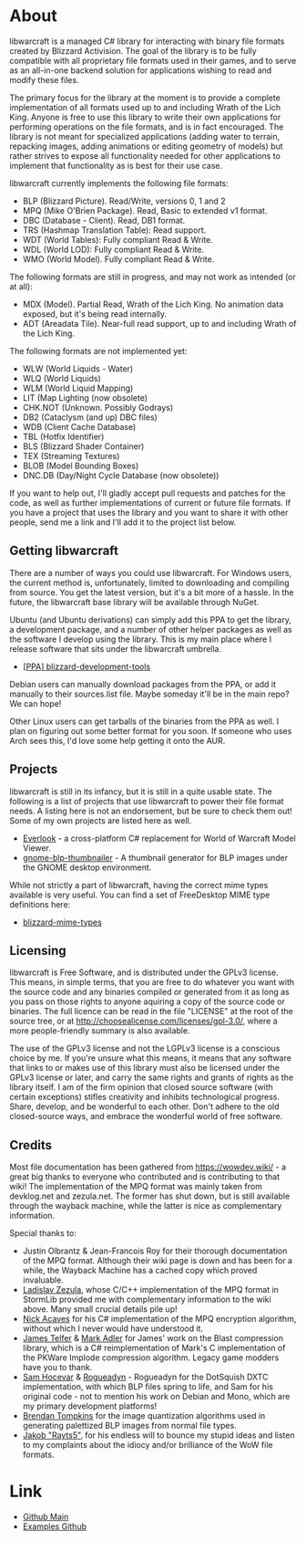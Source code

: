 # About #
libwarcraft is a managed C# library for interacting with binary file formats created by Blizzard Activision. The goal of the library is to be fully compatible with all proprietary file formats used in their games, and to serve as an all-in-one backend solution for applications wishing to read and modify these files.

The primary focus for the library at the moment is to provide a complete implementation of all formats used up to and including Wrath of the Lich King. Anyone is free to use this library to write their own applications for performing operations on the file formats, and is in fact encouraged. The library is not meant for specialized applications (adding water to terrain, repacking images, adding animations or editing geometry of models) but rather strives to expose all functionality needed for other applications to implement that functionality as is best for their use case.

libwarcraft currently implements the following file formats:
* BLP (Blizzard Picture). Read/Write, versions 0, 1 and 2
* MPQ (Mike O'Brien Package). Read, Basic to extended v1 format.
* DBC (Database - Client). Read, DB1 format.
* TRS (Hashmap Translation Table): Read support.
* WDT (World Tables): Fully compliant Read & Write.
* WDL (World LOD): Fully compliant Read & Write.
* WMO (World Model). Fully compliant Read & Write.

The following formats are still in progress, and may not work as intended (or at all):
* MDX (Model). Partial Read, Wrath of the Lich King. No animation data exposed, but it's being read internally.
* ADT (Areadata Tile). Near-full read support, up to and including Wrath of the Lich King.

The following formats are not implemented yet:
* WLW (World Liquids - Water)
* WLQ (World Liquids)
* WLM (World Liquid Mapping)
* LIT (Map Lighting (now obsolete)
* CHK.NOT (Unknown. Possibly Godrays)
* DB2 (Cataclysm (and up) DBC files)
* WDB (Client Cache Database)
* TBL (Hotfix Identifier)
* BLS (Blizzard Shader Container)
* TEX (Streaming Textures)
* BLOB (Model Bounding Boxes)
* DNC.DB (Day/Night Cycle Database (now obsolete))

If you want to help out, I'll gladly accept pull requests and patches for the code, as well as further implementations of current or future file formats. If you have a project that uses the library and you want to share it with other people, send me a link and I'll add it to the project list below.

## Getting libwarcraft
There are a number of ways you could use libwarcraft. For Windows users, the current method is, unfortunately, limited to downloading and compiling from source. You get the latest version, but it's a bit more of a hassle. In the future, the libwarcraft base library will be available through NuGet.

Ubuntu (and Ubuntu derivations) can simply add this PPA to get the library, a development package, and a number of other helper packages as well as the software I develop using the library. This is my main place where I release software that sits under the libwarcraft umbrella.

* [[PPA] blizzard-development-tools](https://launchpad.net/~jarl-gullberg/+archive/ubuntu/blizzard-dev-tools)

Debian users can manually download packages from the PPA, or add it manually to their sources.list file. Maybe someday it'll be in the main repo? We can hope!

Other Linux users can get tarballs of the binaries from the PPA as well. I plan on figuring out some better format for you soon. If someone who uses Arch sees this, I'd love some help getting it onto the AUR.

## Projects
libwarcraft is still in its infancy, but it is still in a quite usable state. The following is a list of projects that use libwarcraft to power their file format needs. A listing here is not an endorsement, but be sure to check them out! Some of my own projects are listed here as well.

* [Everlook](https://github.com/Nihlus/Everlook) - a cross-platform C# replacement for World of Warcraft Model Viewer.
* [gnome-blp-thumbnailer](https://github.com/Nihlus/gnome-blp-thumbnailer) - A thumbnail generator for BLP images under the GNOME desktop environment.

While not strictly a part of libwarcraft, having the correct mime types available is very useful. You can find a set of FreeDesktop MIME type definitions here:

* [blizzard-mime-types](https://github.com/Nihlus/blizzard-mime-types)

## Licensing

libwarcraft is Free Software, and is distributed under the GPLv3 license. This means, in simple terms, that you are free to do whatever you want with the source code and any binaries compiled or generated from it as long as you pass on those rights to anyone aquiring a copy of the source code or binaries. The full licence can be read in the file "LICENSE" at the root of the source tree, or at http://choosealicense.com/licenses/gpl-3.0/, where a more people-friendly summary is also available.

The use of the GPLv3 license and not the LGPLv3 license is a conscious choice by me. If you're unsure what this means, it means that any software that links to or makes use of this library must also be licensed under the GPLv3 license or later, and carry the same rights and grants of rights as the library itself. I am of the firm opinion that closed source software (with certain exceptions) stifles creativity and inhibits technological progress. Share, develop, and be wonderful to each other. Don't adhere to the old closed-source ways, and embrace the wonderful world of free software.

## Credits
Most file documentation has been gathered from https://wowdev.wiki/ - a great big thanks to everyone who contributed and is contributing to that wiki! The implementation of the MPQ format was mainly taken from devklog.net and zezula.net. The former has shut down, but is still available through the wayback machine, while the latter is nice as complementary information.

Special thanks to:
* Justin Olbrantz & Jean-Francois Roy for their thorough documentation of the MPQ format. Although their wiki page is down and has been for a while, the Wayback Machine has a cached copy which proved invaluable.
* [Ladislav Zezula](http://www.zezula.net/), whose C/C++ implementation of the MPQ format in StormLib provided me with complementary information to the wiki above. Many small crucial details pile up!
* [Nick Acaves](https://github.com/nickaceves/) for his C# implementation of the MPQ encryption algorithm, without which I never would have understood it.
* [James Telfer](https://github.com/jamestelfer/) & [Mark Adler](https://github.com/madler/) for James' work on the Blast compression library, which is a C# reimplementation of Mark's C implementation of the PKWare Implode compression algorithm. Legacy game modders have you to thank.
* [Sam Hocevar](http://sam.zoy.org/) & [Rogueadyn](https://github.com/Rogueadyn/) - Rogueadyn for the DotSquish DXTC implementation, with which BLP files spring to life, and Sam for his original code - not to mention his work on Debian and Mono, which are my primary development platforms!
* [Brendan Tompkins](http://codebetter.com/brendantompkins/) for the image quantization algorithms used in generating palettized BLP images from normal file types.
* [Jakob "Rayts5"](https://github.com/rayts5), for his endless will to bounce my stupid ideas and listen to my complaints about the idiocy and/or brilliance of the WoW file formats.


# Link
* [Github Main](https://github.com/WowDevTools/libwarcraft)
* [Examples Github](https://github.com/Nihlus/libwarcraft-Examples)